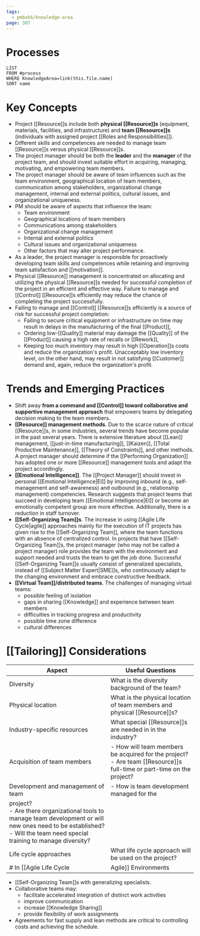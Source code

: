 ```yaml
---
tags:
  - pmbok6/knowledge-area
page: 307
---
```

# Processes
```dataview
LIST
FROM #process 
WHERE KnowledgeArea=link(this.file.name)
SORT name
```
# Key Concepts
- Project [[Resource]]s include both **physical [[Resource]]s** (equipment, materials, facilities, and infrastructure) and **team [[Resource]]s** (individuals with assigned project [[Roles and Responsibilities]]).
- Different skills and competences are needed to manage team [[Resource]]s versus physical [[Resource]]s.
- The project manager should be both the **leader** and the **manager** of the project team, and should invest suitable effort in acquiring, managing, motivating, and empowering team members.
- The project manager should be aware of team influences such as the team environment, geographical location of team members, communication among stakeholders, organizational change management, internal and external politics, cultural issues, and organizational uniqueness.
- PM should be aware of aspects that influence the team:
	- Team environment
	- Geographical locations of team members
	- Communications among stakeholders
	- Organizational change management
	- Internal and external politics
	- Cultural issues and organizational uniqueness
	- Other factors that may alter project performance.
- As a leader, the project manager is responsible for proactively developing team skills and competences while retaining and improving team satisfaction and [[motivation]].
- Physical [[Resource]] management is concentrated on allocating and utilizing the physical [[Resource]]s needed for successful completion of the project in an efficient and effective way. Failure to manage and [[Control]] [[Resource]]s efficiently may reduce the chance of completing the project successfully.
- Failing to manage and [[Control]] [[Resource]]s efficiently is a source of risk for successful project completion:
	- Failing to secure critical equipment or infrastructure on time may result in delays in the manufacturing of the final [[Product]],
	- Ordering low-[[Quality]] material may damage the [[Quality]] of the [[Product]] causing a high rate of recalls or [[Rework]],
	- Keeping too much inventory may result in high [[Operation]]s costs and reduce the organization's profit. Unacceptably low inventory level, on the other hand, may result in not satisfying [[Customer]] demand and, again, reduce the organization's profit.

# Trends and Emerging Practices
- Shift away **from a command and [[Control]] toward collaborative and supportive management approach** that empowers teams by delegating decision making to the team members.
- **[[Resource]] management methods**. Due to the scarce nature of critical [[Resource]]s, in some industries, several trends have become popular in the past several years. There is extensive literature about [[Lean]] management, [[just-in-time manufacturing]], [[Kaizen]], [[Total Productive Maintenance]], [[Theory of Constraints]], and other methods. A project manager should determine if the [[Performing Organization]] has adopted one or more [[Resource]] management tools and adapt the project accordingly.
- **[[Emotional Intelligence]]**. The [[Project Manager]] should invest in personal [[Emotional Intelligence|EI]] by improving inbound (e.g., self-management and self-awareness) and outbound (e.g., relationship management) competencies. Research suggests that project teams that succeed in developing team [[Emotional Intelligence|EI]] or become an emotionally competent group are more effective. Additionally, there is a reduction in staff turnover.
- **[[Self-Organizing Team]]s**. The increase in using [[Agile Life Cycle|agile]] approaches mainly for the execution of IT projects has given rise to the [[Self-Organizing Team]], where the team functions with an absence of centralized control. In projects that have [[Self-Organizing Team]]s, the project manager (who may not be called a project manager) role provides the team with the environment and support needed and trusts the team to get the job done. Successful [[Self-Organizing Team]]s usually consist of generalized specialists, instead of [[Subject Matter Expert|SME]]s, who continuously adapt to the changing environment and embrace constructive feedback.
- **[[Virtual Team]]/distributed teams**. The challenges of managing virtual teams:
	- possible feeling of isolation
	- gaps in sharing [[Knowledge]] and experience between team members
	- difficulties in tracking progress and productivity
	- possible time zone difference
	- cultural differences
# [[Tailoring]] Considerations
| Aspect | Useful Questions |
| ---- | ---- |
| Diversity | What is the diversity background of the team? |
| Physical location | What is the physical location of team members and physical [[Resource]]s? |
| Industry-specific resources | What special [[Resource]]s are needed in in the industry? |
| Acquisition of team members | - How will team members be acquired for the project?<br>- Are team [[Resource]]s full-time or part-time on the project? |
| Development and management of team | - How is team development managed for the 
project?<br>- Are there organizational tools to manage team development or will new ones need to be established?<br>- Will the team need special training to manage diversity? |
| Life cycle approaches | What life cycle approach will be used on the project? |
# In [[Agile Life Cycle|Agile]] Environments
- [[Self-Organizing Team]]s with generalizing specialists.
- Collaborative teams may:
	- facilitate accelerated integration of distinct work activities
	- improve communication
	- increase [[Knowledge Sharing]]
	- provide flexibility of work assignments
- Agreements for fast supply and lean methods are critical to controlling costs and achieving the schedule.